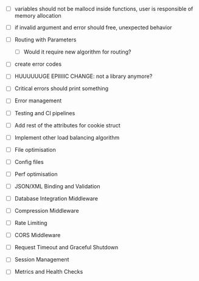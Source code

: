 - [ ] variables should not be mallocd inside functions, user is responsible of memory allocation
- [ ] if invalid argument and error should free, unexpected behavior

- [ ] Routing with Parameters
    - [ ] Would it require new algorithm for routing?

- [ ] create error codes
- [ ] HUUUUUUGE EPIIIIIC CHANGE: not a library anymore?

- [ ] Critical errors should print something
- [ ] Error management
- [ ] Testing and CI pipelines
- [ ] Add rest of the attributes for cookie struct
- [ ] Implement other load balancing algorithm
- [ ] File optimisation
- [ ] Config files
- [ ] Perf optimisation
- [ ] JSON/XML Binding and Validation
- [ ] Database Integration Middleware
- [ ] Compression Middleware
- [ ] Rate Limiting
- [ ] CORS Middleware
- [ ] Request Timeout and Graceful Shutdown
- [ ] Session Management
- [ ] Metrics and Health Checks
